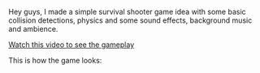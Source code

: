 Hey guys, I made a simple survival shooter game idea with some basic collision detections, physics and some sound effects, background music and ambience.

[Watch this video to see the gameplay](https://youtu.be/Mu-f4sAV-1w)

This is how the game looks:
